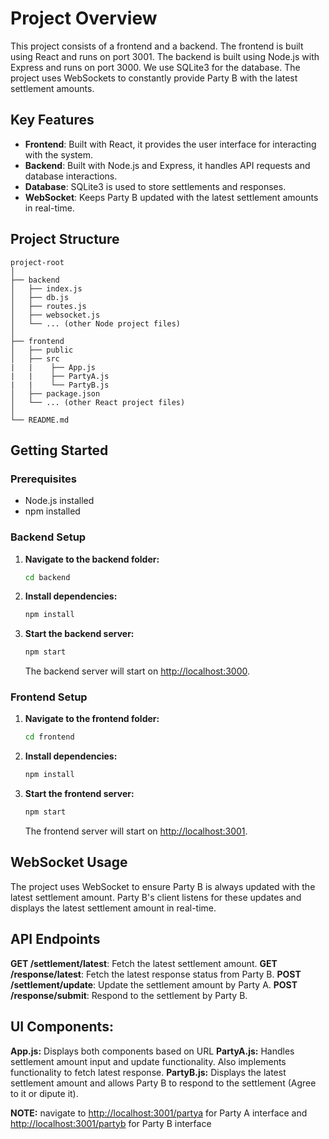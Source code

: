 # Project Overview

This project consists of a frontend and a backend. The frontend is built using React and runs on port 3001. The backend is built using Node.js with Express and runs on port 3000. We use SQLite3 for the database. The project uses WebSockets to constantly provide Party B with the latest settlement amounts.

## Key Features

- **Frontend**: Built with React, it provides the user interface for interacting with the system.
- **Backend**: Built with Node.js and Express, it handles API requests and database interactions.
- **Database**: SQLite3 is used to store settlements and responses.
- **WebSocket**: Keeps Party B updated with the latest settlement amounts in real-time.

## Project Structure

```
project-root
│
├── backend
│   ├── index.js
│   ├── db.js
│   ├── routes.js
│   ├── websocket.js
│   └── ... (other Node project files)
│
├── frontend
│   ├── public
│   ├── src
|   |    ├── App.js
|   |    ├── PartyA.js
|   |    └── PartyB.js
│   ├── package.json
│   └── ... (other React project files)
│
└── README.md
```

## Getting Started

### Prerequisites

- Node.js installed
- npm installed

### Backend Setup

1. **Navigate to the backend folder:**

   ```bash
   cd backend
   ```

2. **Install dependencies:**

   ```bash
   npm install
   ```

3. **Start the backend server:**

   ```bash
   npm start
   ```

   The backend server will start on [http://localhost:3000](http://localhost:3000).

### Frontend Setup

1. **Navigate to the frontend folder:**

   ```bash
   cd frontend
   ```

2. **Install dependencies:**

   ```bash
   npm install
   ```

3. **Start the frontend server:**

   ```bash
   npm start
   ```

   The frontend server will start on [http://localhost:3001](http://localhost:3001).

## WebSocket Usage

The project uses WebSocket to ensure Party B is always updated with the latest settlement amount. Party B's client listens for these updates and displays the latest settlement amount in real-time.

## API Endpoints

 **GET /settlement/latest**: Fetch the latest settlement amount.
 **GET /response/latest**: Fetch the latest response status from Party B.
 **POST /settlement/update**: Update the settlement amount by Party A.
 **POST /response/submit**: Respond to the settlement by Party B.

## UI Components:
 **App.js:** Displays both components based on URL
 **PartyA.js:** Handles settlement amount input and update functionality. Also implements functionality to fetch latest response.
 **PartyB.js:** Displays the latest settlement amount and allows Party B to respond to the settlement (Agree to it or dipute it).

 **NOTE:** navigate to [http://localhost:3001/partya](`/partya`) for Party A interface and [http://localhost:3001/partyb](`/partyb`) for Party B interface 